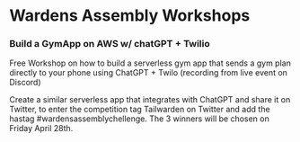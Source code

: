 # Wardens Assembly Workshops

### Build a GymApp on AWS w/ chatGPT + Twilio

Free Workshop on how to build a serverless gym app that sends a gym plan directly to your phone using ChatGPT + Twilo (recording from live event on Discord)

Create a similar serverless app that integrates with ChatGPT and share it on Twitter, to enter the competition tag Tailwarden on Twitter and add the hastag #wardensassemblychellenge. The 3 winners will be chosen on Friday April 28th.